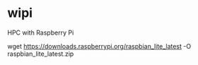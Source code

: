 # wipi
HPC with Raspberry Pi


wget https://downloads.raspberrypi.org/raspbian_lite_latest -O raspbian_lite_latest.zip

